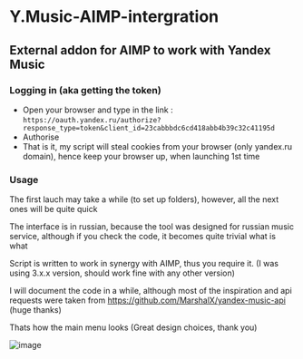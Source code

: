 # Y.Music-AIMP-intergration


## External addon for AIMP to work with Yandex Music


### Logging in (aka getting the token)
  - Open your browser and type in the link : ```https://oauth.yandex.ru/authorize?response_type=token&client_id=23cabbbdc6cd418abb4b39c32c41195d```
  - Authorise
  - That is it, my script will steal cookies from your browser (only yandex.ru domain), hence keep your browser up, when launching 1st time


### Usage
The first lauch may take a while (to set up folders), however, all the next ones will be quite quick

The interface is in russian, because the tool was designed for russian music service, although if you check the code, it becomes quite trivial what is what

Script is written to work in synergy with AIMP, thus you require it. (I was using 3.x.x version, should work fine with any other version)

I will document the code in a while, although most of the inspiration and api requests were taken from https://github.com/MarshalX/yandex-music-api (huge thanks)



Thats how the main menu looks (Great design choices, thank you)

![image](https://user-images.githubusercontent.com/29946764/178170947-ab1cde69-30cd-4bc8-8b0c-fc2caae05f99.png)
